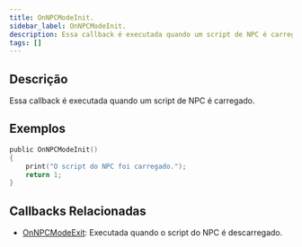 ```yaml
---
title: OnNPCModeInit.
sidebar_label: OnNPCModeInit.
description: Essa callback é executada quando um script de NPC é carregado.
tags: []
---
```


## Descrição

Essa callback é executada quando um script de NPC é carregado.


## Exemplos

```c
public OnNPCModeInit()
{
    print("O script do NPC foi carregado.");
    return 1;
}
```

## Callbacks Relacionadas

- [OnNPCModeExit](OnNPCModeExit): Executada quando o script do NPC é descarregado.
